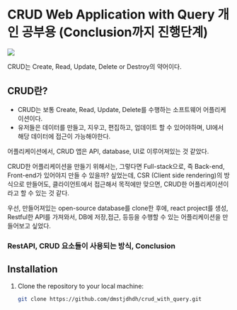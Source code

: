 # CRUD Web Application with Query 개인 공부용 (Conclusion까지 진행단계)

<img src = "https://github.com/dmstjdhdh/crud_with_query/assets/71542970/8d87b1a0-eaaf-4b7b-9ec8-c62afa81a690">

CRUD는 Create, Read, Update, Delete or Destroy의 약어이다.

## CRUD란?
- CRUD는 보통 Create, Read, Update, Delete를 수행하는 소프트웨어 어플리케이션이다.
- 유저들은 데이터를 만들고, 지우고, 편집하고, 업데이트 할 수 있어야하며, UI에서 해당 데이터에 접근이 가능해야한다.

어플리케이션에서, CRUD 앱은 API, database, UI로 이루어져있는 것 같았다.

CRUD한 어플리케이션을 만들기 위해서는, 그렇다면 Full-stack으로, 즉 Back-end, Front-end가 있어야지 만들 수 있을까? 싶었는데, CSR (Client side rendering)의 방식으로 만들어도, 클라이언트에서 접근해서 목적에만 맞으면, CRUD한 어플리케이션이라고 할 수 있는 것 같다.

우선, 만들어져있는 open-source database를 clone한 후에, react project를 생성, Restful한 API를 가져와서, DB에 저장,접근, 등등을 수행할 수 있는 어플리케이션을 만들어보고 싶었다.

### RestAPI, CRUD 요소들이 사용되는 방식, Conclusion

## Installation

1. Clone the repository to your local machine:
   ```bash
   git clone https://github.com/dmstjdhdh/crud_with_query.git

